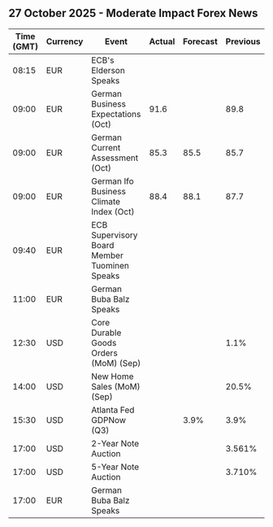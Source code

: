 ## 27 October 2025 - Moderate Impact Forex News

| Time (GMT) | Currency | Event | Actual | Forecast | Previous |
|------|----------|-------|--------|----------|----------|
| 08:15 | EUR | ECB's Elderson Speaks |  |  |  |
| 09:00 | EUR | German Business Expectations (Oct) | 91.6 |  | 89.8 |
| 09:00 | EUR | German Current Assessment (Oct) | 85.3 | 85.5 | 85.7 |
| 09:00 | EUR | German Ifo Business Climate Index (Oct) | 88.4 | 88.1 | 87.7 |
| 09:40 | EUR | ECB Supervisory Board Member Tuominen Speaks |  |  |  |
| 11:00 | EUR | German Buba Balz Speaks |  |  |  |
| 12:30 | USD | Core Durable Goods Orders (MoM) (Sep) |  |  | 1.1% |
| 14:00 | USD | New Home Sales (MoM) (Sep) |  |  | 20.5% |
| 15:30 | USD | Atlanta Fed GDPNow (Q3) |  | 3.9% | 3.9% |
| 17:00 | USD | 2-Year Note Auction |  |  | 3.561% |
| 17:00 | USD | 5-Year Note Auction |  |  | 3.710% |
| 17:00 | EUR | German Buba Balz Speaks |  |  |  |
